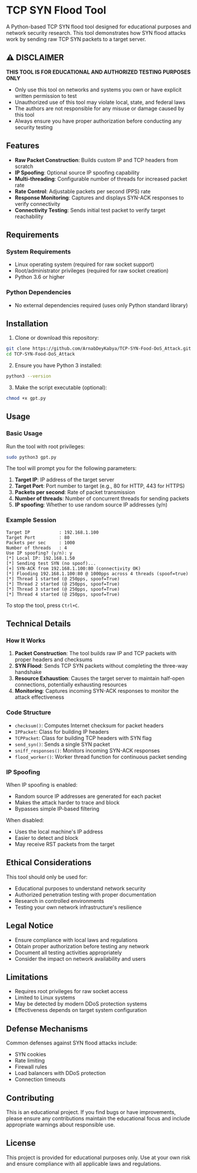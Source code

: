 # TCP SYN Flood Tool

A Python-based TCP SYN flood tool designed for educational purposes and network security research. This tool demonstrates how SYN flood attacks work by sending raw TCP SYN packets to a target server.

## ⚠️ DISCLAIMER

**THIS TOOL IS FOR EDUCATIONAL AND AUTHORIZED TESTING PURPOSES ONLY**

- Only use this tool on networks and systems you own or have explicit written permission to test
- Unauthorized use of this tool may violate local, state, and federal laws
- The authors are not responsible for any misuse or damage caused by this tool
- Always ensure you have proper authorization before conducting any security testing

## Features

- **Raw Packet Construction**: Builds custom IP and TCP headers from scratch
- **IP Spoofing**: Optional source IP spoofing capability
- **Multi-threading**: Configurable number of threads for increased packet rate
- **Rate Control**: Adjustable packets per second (PPS) rate
- **Response Monitoring**: Captures and displays SYN-ACK responses to verify connectivity
- **Connectivity Testing**: Sends initial test packet to verify target reachability

## Requirements

### System Requirements

- Linux operating system (required for raw socket support)
- Root/administrator privileges (required for raw socket creation)
- Python 3.6 or higher

### Python Dependencies

- No external dependencies required (uses only Python standard library)

## Installation

1. Clone or download this repository:

```bash
git clone https://github.com/ArnabDeyKabya/TCP-SYN-Food-DoS_Attack.git
cd TCP-SYN-Food-DoS_Attack
```

2. Ensure you have Python 3 installed:

```bash
python3 --version
```

3. Make the script executable (optional):

```bash
chmod +x gpt.py
```

## Usage

### Basic Usage

Run the tool with root privileges:

```bash
sudo python3 gpt.py
```

The tool will prompt you for the following parameters:

1. **Target IP**: IP address of the target server
2. **Target Port**: Port number to target (e.g., 80 for HTTP, 443 for HTTPS)
3. **Packets per second**: Rate of packet transmission
4. **Number of threads**: Number of concurrent threads for sending packets
5. **IP spoofing**: Whether to use random source IP addresses (y/n)

### Example Session

```
Target IP           : 192.168.1.100
Target Port         : 80
Packets per sec     : 1000
Number of threads   : 4
Use IP spoofing? (y/n): y
[*] Local IP: 192.168.1.50
[*] Sending test SYN (no spoof)...
[+] SYN-ACK from 192.168.1.100:80 (connectivity OK)
[*] Flooding 192.168.1.100:80 @ 1000pps across 4 threads (spoof=true)
[*] Thread 1 started (@ 250pps, spoof=True)
[*] Thread 2 started (@ 250pps, spoof=True)
[*] Thread 3 started (@ 250pps, spoof=True)
[*] Thread 4 started (@ 250pps, spoof=True)
```

To stop the tool, press `Ctrl+C`.

## Technical Details

### How It Works

1. **Packet Construction**: The tool builds raw IP and TCP packets with proper headers and checksums
2. **SYN Flood**: Sends TCP SYN packets without completing the three-way handshake
3. **Resource Exhaustion**: Causes the target server to maintain half-open connections, potentially exhausting resources
4. **Monitoring**: Captures incoming SYN-ACK responses to monitor the attack effectiveness

### Code Structure

- `checksum()`: Computes Internet checksum for packet headers
- `IPPacket`: Class for building IP headers
- `TCPPacket`: Class for building TCP headers with SYN flag
- `send_syn()`: Sends a single SYN packet
- `sniff_responses()`: Monitors incoming SYN-ACK responses
- `flood_worker()`: Worker thread function for continuous packet sending

### IP Spoofing

When IP spoofing is enabled:

- Random source IP addresses are generated for each packet
- Makes the attack harder to trace and block
- Bypasses simple IP-based filtering

When disabled:

- Uses the local machine's IP address
- Easier to detect and block
- May receive RST packets from the target

## Ethical Considerations

This tool should only be used for:

- Educational purposes to understand network security
- Authorized penetration testing with proper documentation
- Research in controlled environments
- Testing your own network infrastructure's resilience

## Legal Notice

- Ensure compliance with local laws and regulations
- Obtain proper authorization before testing any network
- Document all testing activities appropriately
- Consider the impact on network availability and users

## Limitations

- Requires root privileges for raw socket access
- Limited to Linux systems
- May be detected by modern DDoS protection systems
- Effectiveness depends on target system configuration

## Defense Mechanisms

Common defenses against SYN flood attacks include:

- SYN cookies
- Rate limiting
- Firewall rules
- Load balancers with DDoS protection
- Connection timeouts

## Contributing

This is an educational project. If you find bugs or have improvements, please ensure any contributions maintain the educational focus and include appropriate warnings about responsible use.

## License

This project is provided for educational purposes only. Use at your own risk and ensure compliance with all applicable laws and regulations.
